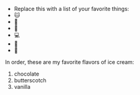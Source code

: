 * Replace this with a list of your favorite things:
* 🐱
* 🐘
* 🐯
* 💻
* 🐶
* 🦁

In order, these are my favorite flavors of ice cream:
 1. chocolate
 2. butterscotch
 3. vanilla
